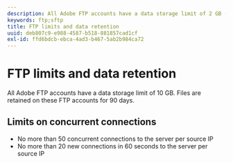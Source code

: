```yaml
---
description: All Adobe FTP accounts have a data storage limit of 2 GB (or 63 files). Files are retained on these FTP accounts for 90 days.
keywords: ftp;sftp
title: FTP limits and data retention
uuid: deb807c9-e988-4587-b518-881857cad1cf
exl-id: ffd6bdcb-ebca-4ad3-b467-5ab2b984ca72
---
```

# FTP limits and data retention

All Adobe FTP accounts have a data storage limit of 10 GB. Files are retained on these FTP accounts for 90 days.

## Limits on concurrent connections

* No more than 50 concurrent connections to the server per source IP
* No more than 20 new connections in 60 seconds to the server per source IP
